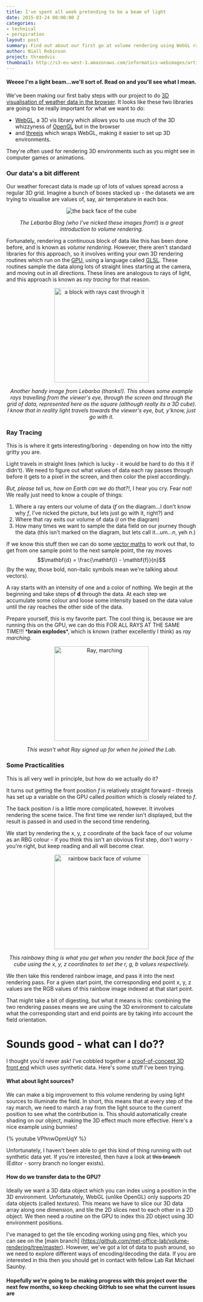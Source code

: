 ```yaml
---
title: I've spent all week pretending to be a beam of light
date: 2015-03-24 00:00:00 Z
categories:
- technical
- perspiration
layout: post
summary: Find out about our first go at volume rendering using WebGL ray tracing.
author: Niall Robinson
project: threedvis
thumbnail: http://s3-eu-west-1.amazonaws.com/informatics-webimages/articles/2015-03-13-volume-rendering/rays.jpg
---
```


#### Weeee I'm a light beam...we'll sort of. Read on and you'll see what I mean.

We've been making our first baby steps with our project to do [3D visualisation of weather data in the browser](/projects/three-d-vis.html). It looks like these two libraries are going to be really important for what we want to do:

* [WebGL](https://www.khronos.org/webgl/), a 3D vis library which allows you to use much of the 3D whizzyness of [OpenGL](https://www.opengl.org/) but in the browser
* and [threejs](http://www.threejs.org) which wraps WebGL, making it easier to set up 3D environments.

They're often used for rendering 3D environments such as you might see in computer games or animations.

### Our data's a bit different

Our weather forecast data is made up of lots of values spread across a regular 3D grid. Imagine a bunch of boxes stacked up - the datasets we are trying to visualise are values of, say, air temperature in each box.

<div style="text-align:center">
	<img src="{{ site.image-bin }}articles/2015-03-13-volume-rendering/voxels.jpg" alt="the back face of the cube"/>
	<cite><p>The Lebarba Blog (who I've nicked these images from!) is a great introduction to volume rendering.</p></cite>
</div>

Fortunately, rendering a continuous block of data like this has been done before, and is known as *volume rendering*. However, there aren't standard libraries for this approach, so it involves writing your own 3D rendering routines which run on the [GPU](http://en.wikipedia.org/wiki/Graphics_processing_unit), using a language called [GLSL](http://en.wikipedia.org/wiki/OpenGL_Shading_Language). These routines sample the data along lots of straight lines starting at the camera, and moving out in all directions. These lines are analogous to rays of light, and this approach is known as *ray tracing* for that reason.

<div style="text-align:center">
	<img src="{{ site.image-bin }}articles/2015-03-13-volume-rendering/rays.jpg" height="250" width="250" alt="a block with rays cast through it"/>
	<cite><p>Another handy image from Lebarba (thanks!). This shows some example rays travelling from the viewer's eye, through the screen and through the grid of data, represented here as the square (although really its a 3D cube). I know that in reality light travels towards the viewer's eye, but, y'know, just go with it.</p></cite>
</div>

### Ray Tracing

This is is where it gets interesting/boring - depending on how into the nitty gritty you are.

Light travels in straight lines (which is lucky - it would be hard to do this it if didn't). We need to figure out what values of data each ray passes through before it gets to a pixel in the screen, and then color the pixel accordingly.

*But, please tell us, how on Earth can we do that?!*, I hear you cry. Fear not! We really just need to know a couple of things:

1. Where a ray enters our volume of data ($f$ on the diagram...I don't know why $f$, I've nicked the picture, but lets just go with it, right?) and
2. Where that ray exits our volume of data ($I$ on the diagram)
3. How many times we want to sample the data field on our journey though the data (this isn't marked on the diagram, but lets call it...um...$n$, yeh $n$.)

If we know this stuff then we can do some [vector maths](http://en.wikipedia.org/wiki/Vector_space) to work out that, to get from one sample point to the next sample point, the ray moves
$$\mathbf{d} = \frac{\mathbf{I} - \mathbf{f}}{n}$$
(by the way, those bold, non-italic symbols mean we're talking about vectors).

A ray starts with an intensity of one and a color of nothing. We begin at the beginning and take steps of $\mathbf{d}$ through the data. At each step we accumulate some colour and loose some intensity based on the data value until the ray reaches the other side of the data.

Prepare yourself, this is my favorite part. The cool thing is, because we are running this on the GPU, we can do this FOR ALL RAYS AT THE SAME TIME!!! \***brain explodes**\*, which is known (rather excellently I think) as *ray marching*.

<div style="text-align:center">
	<img src="{{ site.image-bin }}articles/2015-03-13-volume-rendering/guard.jpg" height="250" width="250" alt="Ray, marching" />
	<cite><p>This wasn't what Ray signed up for when he joined the Lab.</p></cite>
</div>

### Some Practicalities

This is all very well in principle, but how do we actually do it?

It turns out getting the front position $f$ is relatively straight forward - threejs has set up a variable on the GPU called *position* which is closely related to $f$.

The back position $I$ is a little more complicated, however. It involves rendering the scene twice. The first time we render isn't displayed, but the result is passed in and used in the second time rendering.

We start by rendering the x, y, z coordinate of the back face of our volume as an RBG colour - if you think this isn't an obvious first step, don't worry - you're right, but keep reading and all will become clear.

<div style="text-align:center">
	<img src="{{ site.image-bin }}articles/2015-03-13-volume-rendering/backface.png" alt="rainbow back face of volume" height="250" width="250"/>
	<cite><p>This rainbowy thing is what you get when you render the back face of the cube using the x,&nbsp;y,&nbsp;z coordinates to set the r,&nbsp;g,&nbsp;b values respectively.</p></cite>
</div>

We then take this rendered rainbow image, and pass it into the next rendering pass. For a given start point, the corresponding end point x, y, z values are the RGB values of this rainbow image indexed at that start point.

That might take a bit of digesting, but what it means is this: combining the two rendering passes means we are using the 3D environment to calculate what the corresponding start and end points are by taking into account the field orientation.

# Sounds good - what can I do??
I thought you'd never ask! I've cobbled together a [proof-of-concept 3D front end](https://github.com/met-office-lab/volume-rendering) which uses synthetic data. Here's some stuff I've been trying.

#### What about light sources?
We can make a big improvement to this volume rendering by using light sources to illuminate the field. In short, this means that at every step of the ray march, we need to march a ray from the light source to the current position to see what the contribution is. This should automatically create shading on our object, making the 3D effect much more effective. Here's a nice example using bunnies!

{% youtube VPhnwOpmUqY %}

Unfortunately, I haven't been able to get this kind of thing running with out synthetic data yet. If you're interested, then have a look at ~~this branch~~ (Editor - sorry branch no longer exists).

#### How do we transfer data to the GPU?
Ideally we want a 3D data object which you can index using a position in the 3D environment. Unfortunately, WebGL (unlike OpenGL) only supports 2D data objects (called *textures*). This means we have to slice our 3D data array along one dimension, and tile the 2D slices next to each other in a 2D object. We then need a routine on the GPU to index this 2D object using 3D environment positions.

I've managed to get the tile encoding working using png files, which you can see on the [main branch]
(https://github.com/met-office-lab/volume-rendering/tree/master). However, we've got a lot of data to push around, so we need to explore different ways of encoding/decoding the data. If you are interested in this then you should get in contact with fellow Lab Rat Michael Saunby.

#### Hopefully we're going to be making progress with this project over the next few months, so keep checking GitHub to see what the current issues are
